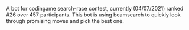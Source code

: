A bot for codingame search-race contest, currently (04/07/2021) ranked #26 over 457 participants.
This bot is using beamsearch to quickly look through promising moves and pick the best one.